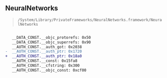 ## NeuralNetworks

> `/System/Library/PrivateFrameworks/NeuralNetworks.framework/NeuralNetworks`

```diff

   __DATA_CONST.__objc_protorefs: 0x50
   __DATA_CONST.__objc_superrefs: 0x90
   __AUTH_CONST.__auth_got: 0x2038
-  __AUTH_CONST.__auth_ptr: 0x1720
+  __AUTH_CONST.__auth_ptr: 0x18a0
   __AUTH_CONST.__const: 0x15fa8
   __AUTH_CONST.__cfstring: 0x300
   __AUTH_CONST.__objc_const: 0xcf00

```

